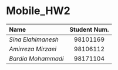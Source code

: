 # Mobile_HW2



|Name       |Student Num. |
|:----------|:-----------:|
|*Sina Elahimanesh*|98101169|
|*Amirreza Mirzaei*|98106112|
|*Bardia Mohammadi*|98171104|
